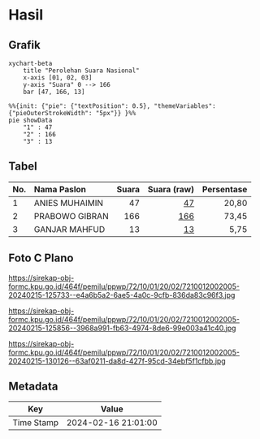 # Hasil

## Grafik

```mermaid
xychart-beta
    title "Perolehan Suara Nasional"
    x-axis [01, 02, 03]
    y-axis "Suara" 0 --> 166
    bar [47, 166, 13]
```

```mermaid
%%{init: {"pie": {"textPosition": 0.5}, "themeVariables": {"pieOuterStrokeWidth": "5px"}} }%%
pie showData
    "1" : 47
    "2" : 166
    "3" : 13
```

## Tabel

| No. | Nama Paslon    | Suara | Suara (raw) | Persentase |
|:--- |:-------------- | -----:| -----------:| ----------:|
| 1   | ANIES MUHAIMIN | 47    | [47][p-1]   | 20,80      |
| 2   | PRABOWO GIBRAN | 166   | [166][p-2]  | 73,45      |
| 3   | GANJAR MAHFUD  | 13    | [13][p-3]   | 5,75       |


[p-1]: https://github.com/gigit-pemilu/pemilu-2024/blob/main/pilpres/hitung-suara/sub/72-sulawesi-tengah/sub/10-sigi/sub/01-sigi-biromaru/sub/2002-sidondo-i/sub/005-tps/sub/paslon-1.txt
[p-2]: https://github.com/gigit-pemilu/pemilu-2024/blob/main/pilpres/hitung-suara/sub/72-sulawesi-tengah/sub/10-sigi/sub/01-sigi-biromaru/sub/2002-sidondo-i/sub/005-tps/sub/paslon-2.txt
[p-3]: https://github.com/gigit-pemilu/pemilu-2024/blob/main/pilpres/hitung-suara/sub/72-sulawesi-tengah/sub/10-sigi/sub/01-sigi-biromaru/sub/2002-sidondo-i/sub/005-tps/sub/paslon-3.txt

## Foto C Plano

https://sirekap-obj-formc.kpu.go.id/464f/pemilu/ppwp/72/10/01/20/02/7210012002005-20240215-125733--e4a6b5a2-6ae5-4a0c-9cfb-836da83c96f3.jpg

https://sirekap-obj-formc.kpu.go.id/464f/pemilu/ppwp/72/10/01/20/02/7210012002005-20240215-125856--3968a991-fb63-4974-8de6-99e003a41c40.jpg

https://sirekap-obj-formc.kpu.go.id/464f/pemilu/ppwp/72/10/01/20/02/7210012002005-20240215-130126--63af0211-da8d-427f-95cd-34ebf5f1cfbb.jpg


## Metadata

| Key        | Value               |
| ---------- | ------------------- |
| Time Stamp | 2024-02-16 21:01:00 |



